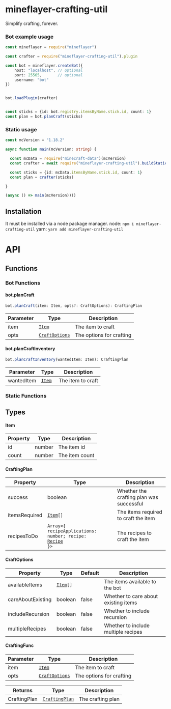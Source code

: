 # mineflayer-crafting-util
Simplify crafting, forever.

### Bot example usage
```ts
const mineflayer = require("mineflayer")

const crafter = require("mineflayer-crafting-util").plugin

const bot = mineflayer.createBot({
    host: "localhost", // optional
    port: 25565,       // optional
    username: "bot"
})


bot.loadPlugin(crafter)


const sticks = {id: bot.registry.itemsByName.stick.id, count: 1}
const plan = bot.planCraft(sticks)    
```


### Static usage
```ts
const mcVersion = "1.18.2"

async function main(mcVersion: string) {

  const mcData = require("minecraft-data")(mcVersion)
  const crafter = await require("mineflayer-crafting-util").buildStatic(mcVersion) // buildStatic is async

  const sticks = {id: mcData.itemsByName.stick.id, count: 1}
  const plan = crafter(sticks)

}

(async () => main(mcVersion))()
```


## Installation

It must be installed via a node package manager.
node: `npm i mineflayer-crafting-util`
yarn: `yarn add mineflayer-crafting-util`



<!-- GENERATE AN API DOCUMENT FOR THE FOLLOWING CODE -->

<!-- import type { Bot, BotOptions } from "mineflayer";
import type { Recipe as PRecipe } from "prismarine-recipe";
import type { CraftOptions, Item } from "./types";
import type { CraftingPlan } from "./types";

const gettableItems = [263, 264, 265, 266, 296, 331, 341, 388]; // TODO : should be replaced by smelting recipe data

type CraftingFunc = (item: Item, opts?: CraftOptions) => CraftingPlan

export function _build(Recipe: typeof PRecipe): CraftingFunc {

  function _newCraft(
    item: Item,
    opts: CraftOptions = {},
    seen = new Map(),
    target = item.count
  ): { success: boolean; itemsRequired: Item[]; recipesToDo: Array<{ recipeApplications: number; recipe: PRecipe }> } {
    const id = item.id;
    const recipes = Recipe.find(id, null);

    const availableItems = opts.availableItems;
    const includeRecursion = opts.includeRecursion ?? false;
    const multipleRecipes = opts.multipleRecipes ?? false;

    let matchingItem;
    let recipeWanted;

    let count = item.count;

    const ret0: Item[] = [];
    const ret1: Array<{
      recipeApplications: number;
      recipe: PRecipe;
    }> = [];

    if (availableItems !== undefined) {
      matchingItem = availableItems.find((e) => e.id === id && e.count >= target);
      if (matchingItem != null) {
        if (matchingItem.count >= target) {
          return { success: true, itemsRequired: [], recipesToDo: [] }; // already have item, no need to craft it.
        } else {
          count -= matchingItem.count;
        }
      }

      if (recipes.length == 0 || gettableItems.includes(id)) {
        return { success: true, itemsRequired: [item], recipesToDo: [] };
      }


      if (seen.has(id)) {
        return { success: false, itemsRequired: [item], recipesToDo: [] };
      }

      seen.set(id, item);

      recipeWanted = recipes.find((r) =>
        r.delta.slice(0, -1).every((e) => (availableItems.find((i) => i.id === e.id)?.count ?? 0) >= -e.count)
      );

      if (recipeWanted != null) {
      } else {
        // since no recipes exist with all items available, search for the recipe with the most amount of items available inline
        
        const recipes1 = recipes;

        const deltas = recipes
          .map((recipe) => recipe.delta.slice(0, -1).map((e) => ({ id: e.id, count: -e.count })))
          .map(
            (delta) =>
              availableItems.filter((have) => delta.findIndex((wanted) => wanted.id === have.id && wanted.count <= have.count) !== -1)
                .length
          );

        deltas.sort((a, b) => b - a);

        const mostAmt = Math.max(...deltas);

        // store current amount of items available to be crafted
        let craftedCount = 0;

        outer: for (let i = 0; i < deltas.length; i++) {
          if (deltas[i] !== mostAmt) continue;

          // we are going to recurse downwards, so we need to remove items from availableItems as we use them.
          const currentItems = opts.availableItems!;
          const recipe = recipes1[i];
          const ingredien = recipe.delta.slice(0, -1);

          // all items that need to be crafted to craft this recipe
          let ingredients = ingredien.filter((i) => availableItems.find((e) => e.id === i.id && e.count >= -i.count) === undefined);

          // store all results for crafting attempts on all ingredients of current recipe
          const results: Array<ReturnType<typeof _newCraft>> = [];

          const found = ingredients.find((e) => e.id === id);
          if (found != null) ingredients = [found];

          // do craft on all ingredients of current recipe
          inner: for (const ing of ingredients) {
            const data = _newCraft({ id: ing.id, count: -ing.count }, opts, seen);
            if (!data.success) continue inner;
            results.push(data);

            ret1.push(...data.recipesToDo);

            for (const item1 of data.recipesToDo) {
              for (let j = 0; j < item1.recipe.delta.length; j++) {
                const item = item1.recipe.delta[j];
                const index = currentItems.findIndex((e) => e.id === item.id);
                if (index !== -1) {
                  currentItems[index].count += item.count * item1.recipeApplications;
                } else {
                  currentItems.push({ id: item.id, count: item.count * item1.recipeApplications });
                }
              }
            }
          }

          // if we successfully crafted all ingredients, we can craft this recipe
          if (results.length === ingredients.length) {

            // with our available items properly managed now, we can do the standard crafting option.
            let test;
            let attemptCount = count - craftedCount;
            tester: for (; attemptCount > 0; attemptCount--) {
              const newopts = opts;
              const test1 = _newCraft({ id, count: attemptCount }, newopts, seen, target);
              if (test1.success) {
                test = test1;
                craftedCount += attemptCount;
                break tester;
              }
            }

            if (test === undefined) continue outer;

            ret1.push(...test.recipesToDo);

            for (const toDo of test.recipesToDo) {
              for (const ing of toDo.recipe.delta) {
                const index = currentItems.findIndex((e) => e.id === ing.id);
                const num = (currentItems[index]?.count ?? 0) + ing.count * toDo.recipeApplications;
                if (num < 0) { // this should never happen, but just in case.
                  return { success: false, itemsRequired: [item], recipesToDo: [] };
                }
                if (index !== -1) {
                  currentItems[index].count += ing.count * toDo.recipeApplications;
                } else {
                  currentItems.push({ id: ing.id, count: ing.count * toDo.recipeApplications });
                }
              }
            }

            if (craftedCount !== count) {
              continue outer;
            }

            return {
              success: true,
              itemsRequired: ret0,
              recipesToDo: ret1,
            };
          }
        }

        // TODO can implement partial completion of recipes here.
        if (!recipeWanted) {
          const hasNoRecipes = recipes.length == 0 || gettableItems.includes(id);
          const weHaveItem = availableItems.find((e) => e.id === id && e.count >= count);
          if (hasNoRecipes && weHaveItem != null) {
            return { success: true, itemsRequired: [], recipesToDo: [] };
          } else {
            if (!multipleRecipes || (hasNoRecipes && weHaveItem == null)) {
              const new1 = { id, count: count - craftedCount };
              return { success: false, itemsRequired: [new1], recipesToDo: [] };
            } else {
              const data = _newCraft({ id, count: count - craftedCount }, opts, seen, target);
              return {
                success: data.success,
                itemsRequired: ret0.concat(data.itemsRequired),
                recipesToDo: ret1.concat(data.recipesToDo),
              };
            }
          }
        }
      }
    } else {
      // TODO : should be replaced by smelting recipe data

      const found = recipes.find((r) => r.result.count > 1);
      recipeWanted = found ?? recipes[0];

      if (recipes.length == 0 || gettableItems.includes(id)) {
        return { success: true, itemsRequired: [item], recipesToDo: [] };
      }

      if (seen.has(id)) {
        if (!includeRecursion) {
          return { success: true, itemsRequired: [item], recipesToDo: [] };
        }
        return { success: true, itemsRequired: [item], recipesToDo: [] };
      }

      seen.set(id, item);
    }

    const recipeApplications = Math.ceil(count / recipeWanted.result.count);

    const items = recipeWanted.delta.slice(0, -1).map((e) => ({ id: e.id, count: -recipeApplications * e.count }));

    const ret = items.reduce(
      (acc, item) => {
        const r = _newCraft(item, opts, seen);
        return {
          success: acc.success && r.success,
          itemsRequired: acc.itemsRequired.concat(r.itemsRequired),
          recipesToDo: r.recipesToDo.concat(acc.recipesToDo),
        };
      },
      { success: true, itemsRequired: [] as Item[], recipesToDo: [{ recipeApplications, recipe: recipeWanted }] }
    );

    seen.clear();

    return ret;
  }

  function newCraft(
    item: Item,
    opts: CraftOptions = {}
  ): CraftingPlan {
    const seen = new Map();

    // rough, but easy way to patch out items that are already available.
    // can clean up later.
    if (!!opts.availableItems) {

      if (!opts.careAboutExisting) {
        const found = opts.availableItems.filter((e) => e.id === item.id);
        for (const f of found) {
            opts.availableItems.splice(opts.availableItems.indexOf(f), 1);
        }
      }

      // normalize items, bug pointed out by Vakore.
      const seen = new Set();
      for (const item of opts.availableItems) {
        if (seen.has(item.id)) {
          opts.availableItems.splice(opts.availableItems.indexOf(item), 1);
          opts.availableItems.find((e) => e.id === item.id)!.count += item.count; 
        }
        seen.add(item.id);
      }
    }


    const ret = _newCraft(item, opts, seen);

    const availableItems = opts.availableItems;

    const ret1 = ret as CraftingPlan;
    // due to multiple recipes, preserve order of items required.
    if (availableItems !== undefined) {
      ret1.requiresCraftingTable = ret.recipesToDo.some((r) => r.recipe.requiresTable);
      return ret1;
    }

    ret.itemsRequired = [];

    const map: Record<string, number> = {};

    if (!opts.includeRecursion) {
      hey: while (ret.recipesToDo.length > 0) {
        // remove single-level loops
        let change = 0;
        inner: for (const res1 of ret.recipesToDo) {
          const res = res1.recipe.result;
          const res2 = res1.recipe.delta.slice(0, 1);
          const found = ret.recipesToDo.find(
            (r1) =>
              r1 !== res1 &&
              r1.recipe.delta.length === res1.recipe.delta.length &&
              !(r1.recipe.delta.find((i) => i.id !== r1.recipe.result.id && i.id === res.id) == null) &&
              res2.find((i) => i.id === r1.recipe.result.id)
          );
          if (found == null) continue inner;

          const consumerIdx = ret.recipesToDo.indexOf(res1);
          ret.recipesToDo.splice(consumerIdx, 1);
          if (ret.recipesToDo.length <= 1) break hey;
          const producerIdx = ret.recipesToDo.indexOf(found);
          ret.recipesToDo.splice(producerIdx, 1);
          change++;
        }

        if (change === 0) break hey;
      }
    } else {
      hey: while (ret.recipesToDo.length > 0) {
        // remove single-level loops

        let change = 0;
        inner: for (const res1 of ret.recipesToDo) {
          const res = res1.recipe.result;
          const res2 = res1.recipe.delta.slice(0, 1);
          const found = ret.recipesToDo.find(
            (r1) =>
              r1 !== res1 &&
              r1.recipe.delta.length === res1.recipe.delta.length &&
              !(r1.recipe.delta.find((i) => i.id !== r1.recipe.result.id && i.id === res.id) == null) &&
              res2.find((i) => i.id === r1.recipe.result.id)
          );
          // console.log("found loop", !!res1, !!res, found);
          if (found == null) continue inner;

          const consumerIdx = ret.recipesToDo.indexOf(res1);
          ret.recipesToDo.splice(consumerIdx, 1);
          change++;
          if (ret.recipesToDo.length === 1) break hey;
        }

        if (change === 0) break hey;
      }
    }

    // console.log(ret.recipesToDo.map((r) => r.recipe.delta.map((i) => [i.count, itemsMap[i.id].name])));
    for (let i = 0; i < ret.recipesToDo.length; i++) {
      const res = ret.recipesToDo[i];
      const recipe = res.recipe;
      const recipeApplications = res.recipeApplications;
      const delta = recipe.delta;
      for (let j = 0; j < delta.length; j++) {
        const ing = delta[j];
        const count = ing.count * recipeApplications;

        const val = map[ing.id];
        const nan = isNaN(val);

        if (nan) map[ing.id] = count;
        else map[ing.id] += count;
      }
    }

    if (ret.recipesToDo.length > 1) {
      for (let idx = 0; idx < ret.recipesToDo.length; idx++) {
        const res = ret.recipesToDo[idx];
        if (res.recipe.result.id === item.id) continue;
        const potentialShift = res.recipe.delta.slice(0, -1).some((i) => map[i.id] < 0);
        if (!potentialShift) continue;
        const valid = res.recipe.delta.reduce((acc, ing) => (map[ing.id] < 0 ? true : map[ing.id] - ing.count >= 0 && acc), true);
        if (valid) {
          for (const ing of res.recipe.delta) {
            map[ing.id] -= ing.count;
          }
          // removed this so users can know when intermediate items are crafted.
          // uncomment to remove blanks.
          // for (const ing of res.recipe.delta) {
          //   const val = map[ing.id];
          //   if (val === 0) delete map[ing.id];
          // }
          ret.recipesToDo.splice(idx, 1);
        }
      }
    }

    for (const [key, val] of Object.entries(map)) {
      const key1 = Number(key);
      if (key1 === item.id) continue;
      ret.itemsRequired.push({ id: key1, count: val >= 0 ? 0 : -val });
    }
    ret1.requiresCraftingTable = ret.recipesToDo.some((r) => r.recipe.requiresTable);
    return ret1;
  }


  return newCraft;
}


export async function injectBot(bot: Bot, botoptions: BotOptions): Promise<void> {
  const Recipe = (await import("prismarine-recipe")).default(bot.registry).Recipe;
  const newCraft = _build(Recipe)

  bot.planCraft = newCraft;


  function craftWithInventory(wantedItem: Item) {
    const items = bot.inventory.slots.filter(i=>!!i).map(i=>{return{id: i!.type, count: i!.count}})
    return newCraft(wantedItem, {
      availableItems: items,
      careAboutExisting: false,
      includeRecursion: true,
      multipleRecipes: true
    })

  }

  bot.planCraftInventory = craftWithInventory

}

export async function buildStatic(mcVersion: string): Promise<CraftingFunc> {
  const Recipe = (await import("prismarine-recipe")).default(mcVersion).Recipe;
  return _build(Recipe)
} -->

# API

## Functions

### Bot Functions

#### bot.planCraft
```ts
bot.planCraft(item: Item, opts?: CraftOptions): CraftingPlan
```
| Parameter | Type | Description |
| --- | --- | --- |
| item | <code><a href="">Item</a></code> | The item to craft |
| opts | <code><a href="">CraftOptions</a></code> | The options for crafting |

#### bot.planCraftInventory
```ts
bot.planCraftInventory(wantedItem: Item): CraftingPlan
```
| Parameter | Type | Description |
| --- | --- | --- |
| wantedItem | <code><a href="">Item</a></code> | The item to craft |


### Static Functions



## Types

#### Item
<!-- slanted note -->
| Property | Type | Description |
| --- | --- | --- |
| id | number | The item id |
| count | number | The item count |


#### CraftingPlan
| Property | Type | Description |
| --- | --- | --- |
| success | boolean | Whether the crafting plan was successful |
| itemsRequired | <code><a href="#item">Item</a>[]</code> | The items required to craft the item |
| recipesToDo | <code>Array<{ recipeApplications: number; recipe: <a href="https://github.com/PrismarineJS/prismarine-item/tree/master?tab=readme-ov-file#itemtype-count-metadata-nbt-stackid-sentbyserver">Recipe</a> }></code> | The recipes to craft the item |

#### CraftOptions
| Property | Type | Default | Description |
| --- | --- | --- | --- |
| availableItems | <code><a href="#item">Item</a>[]</code> |  | The items available to the bot |
| careAboutExisting | boolean | false | Whether to care about existing items |
| includeRecursion | boolean | false | Whether to include recursion |
| multipleRecipes | boolean | false | Whether to include multiple recipes |

#### CraftingFunc
| Parameter | Type | Description |
| --- | --- | --- |
| item | <code><a href="#item">Item</a></code> | The item to craft |
| opts | <code><a href="#craftoptions">CraftOptions</a></code> | The options for crafting |

| Returns | Type | Description |
| --- | --- | --- |
| CraftingPlan | <code><a href="#craftingplan">CraftingPlan</a></code> | The crafting plan |
